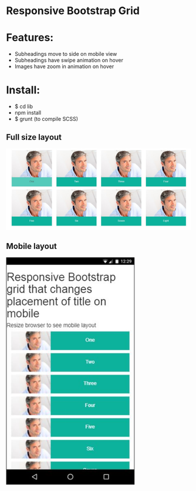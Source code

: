 # Responsive Bootstrap Grid

# Features:
* Subheadings move to side on mobile view
* Subheadings have swipe animation on hover
* Images have zoom in animation on hover

# Install:
* $ cd lib
* npm install
* $ grunt (to compile SCSS)

<p align="center">

<h2>Full size layout</h2>
  <img src="images/fullsize-layout.jpg" width="750"/>
  <h2>Mobile layout</h2>
  <img src="images/mobile-layout.jpg" width="350"/>
</p>
